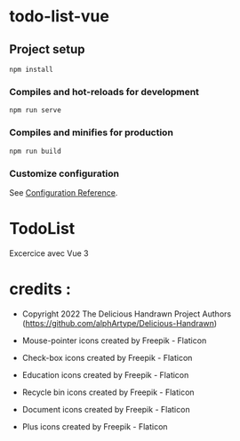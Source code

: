 # todo-list-vue

## Project setup
```
npm install
```

### Compiles and hot-reloads for development
```
npm run serve
```

### Compiles and minifies for production
```
npm run build
```

### Customize configuration
See [Configuration Reference](https://cli.vuejs.org/config/).

# TodoList
Excercice avec Vue 3


# credits :
- Copyright 2022 The Delicious Handrawn Project Authors (https://github.com/alphArtype/Delicious-Handrawn)

- Mouse-pointer icons created by Freepik - Flaticon

- Check-box icons created by Freepik - Flaticon

- Education icons created by Freepik - Flaticon

- Recycle bin icons created by Freepik - Flaticon

- Document icons created by Freepik - Flaticon

- Plus icons created by Freepik - Flaticon